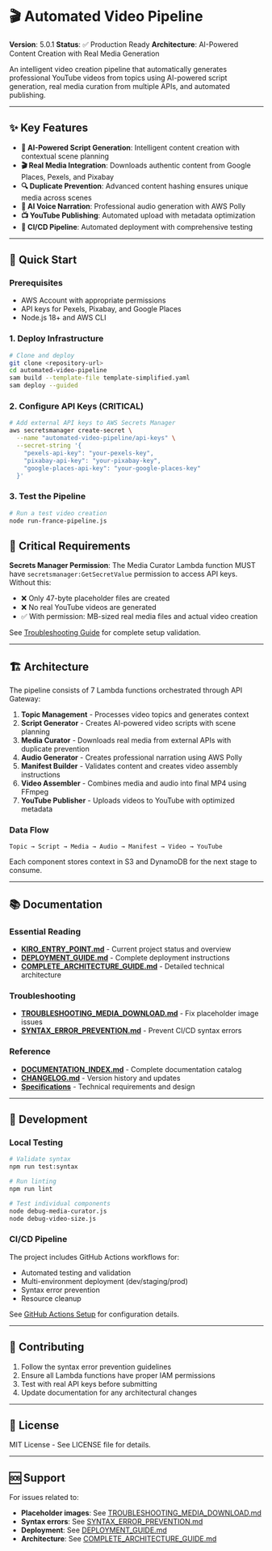 # 🎬 Automated Video Pipeline

**Version**: 5.0.1
**Status**: ✅ Production Ready
**Architecture**: AI-Powered Content Creation with Real Media Generation

An intelligent video creation pipeline that automatically generates professional YouTube videos from topics using AI-powered script generation, real media curation from multiple APIs, and automated publishing.

---

## ✨ Key Features

- **🧠 AI-Powered Script Generation**: Intelligent content creation with contextual scene planning
- **🎬 Real Media Integration**: Downloads authentic content from Google Places, Pexels, and Pixabay
- **🔍 Duplicate Prevention**: Advanced content hashing ensures unique media across scenes
- **🎵 AI Voice Narration**: Professional audio generation with AWS Polly
- **📺 YouTube Publishing**: Automated upload with metadata optimization
- **🚀 CI/CD Pipeline**: Automated deployment with comprehensive testing

---

## 🚀 Quick Start

### Prerequisites
- AWS Account with appropriate permissions
- API keys for Pexels, Pixabay, and Google Places
- Node.js 18+ and AWS CLI

### 1. Deploy Infrastructure
```bash
# Clone and deploy
git clone <repository-url>
cd automated-video-pipeline
sam build --template-file template-simplified.yaml
sam deploy --guided
```

### 2. Configure API Keys (CRITICAL)
```bash
# Add external API keys to AWS Secrets Manager
aws secretsmanager create-secret \
  --name "automated-video-pipeline/api-keys" \
  --secret-string '{
    "pexels-api-key": "your-pexels-key",
    "pixabay-api-key": "your-pixabay-key",
    "google-places-api-key": "your-google-places-key"
  }'
```

### 3. Test the Pipeline
```bash
# Run a test video creation
node run-france-pipeline.js
```

## 🚨 Critical Requirements

**Secrets Manager Permission**: The Media Curator Lambda function MUST have `secretsmanager:GetSecretValue` permission to access API keys. Without this:
- ❌ Only 47-byte placeholder files are created
- ❌ No real YouTube videos are generated
- ✅ With permission: MB-sized real media files and actual video creation

See [Troubleshooting Guide](TROUBLESHOOTING_MEDIA_DOWNLOAD.md) for complete setup validation.

---

## 🏗️ Architecture

The pipeline consists of 7 Lambda functions orchestrated through API Gateway:

1. **Topic Management** - Processes video topics and generates context
2. **Script Generator** - Creates AI-powered video scripts with scene planning
3. **Media Curator** - Downloads real media from external APIs with duplicate prevention
4. **Audio Generator** - Creates professional narration using AWS Polly
5. **Manifest Builder** - Validates content and creates video assembly instructions
6. **Video Assembler** - Combines media and audio into final MP4 using FFmpeg
7. **YouTube Publisher** - Uploads videos to YouTube with optimized metadata

### Data Flow
```
Topic → Script → Media → Audio → Manifest → Video → YouTube
```

Each component stores context in S3 and DynamoDB for the next stage to consume.

---

## 📚 Documentation

### Essential Reading
- **[KIRO_ENTRY_POINT.md](KIRO_ENTRY_POINT.md)** - Current project status and overview
- **[DEPLOYMENT_GUIDE.md](DEPLOYMENT_GUIDE.md)** - Complete deployment instructions
- **[COMPLETE_ARCHITECTURE_GUIDE.md](COMPLETE_ARCHITECTURE_GUIDE.md)** - Detailed technical architecture

### Troubleshooting
- **[TROUBLESHOOTING_MEDIA_DOWNLOAD.md](TROUBLESHOOTING_MEDIA_DOWNLOAD.md)** - Fix placeholder image issues
- **[SYNTAX_ERROR_PREVENTION.md](SYNTAX_ERROR_PREVENTION.md)** - Prevent CI/CD syntax errors

### Reference
- **[DOCUMENTATION_INDEX.md](DOCUMENTATION_INDEX.md)** - Complete documentation catalog
- **[CHANGELOG.md](CHANGELOG.md)** - Version history and updates
- **[Specifications](.kiro/specs/real-media-generation/)** - Technical requirements and design

---

## 🔧 Development

### Local Testing
```bash
# Validate syntax
npm run test:syntax

# Run linting
npm run lint

# Test individual components
node debug-media-curator.js
node debug-video-size.js
```

### CI/CD Pipeline
The project includes GitHub Actions workflows for:
- Automated testing and validation
- Multi-environment deployment (dev/staging/prod)
- Syntax error prevention
- Resource cleanup

See [GitHub Actions Setup](GITHUB_ACTIONS_SETUP.md) for configuration details.

---

## 🤝 Contributing

1. Follow the syntax error prevention guidelines
2. Ensure all Lambda functions have proper IAM permissions
3. Test with real API keys before submitting
4. Update documentation for any architectural changes

---

## 📄 License

MIT License - See LICENSE file for details.

---

## 🆘 Support

For issues related to:
- **Placeholder images**: See [TROUBLESHOOTING_MEDIA_DOWNLOAD.md](TROUBLESHOOTING_MEDIA_DOWNLOAD.md)
- **Syntax errors**: See [SYNTAX_ERROR_PREVENTION.md](SYNTAX_ERROR_PREVENTION.md)
- **Deployment**: See [DEPLOYMENT_GUIDE.md](DEPLOYMENT_GUIDE.md)
- **Architecture**: See [COMPLETE_ARCHITECTURE_GUIDE.md](COMPLETE_ARCHITECTURE_GUIDE.md)
